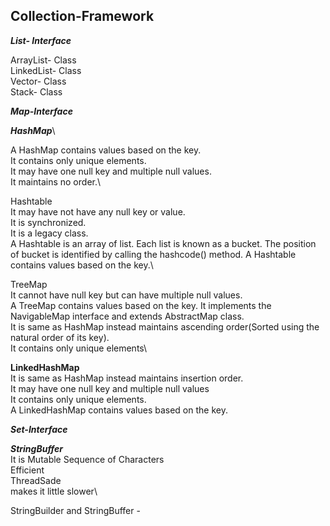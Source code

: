 ## Collection-Framework

_**List- Interface**_

ArrayList- Class\
LinkedList- Class\
Vector- Class\
Stack- Class

**_Map-Interface_**

**_HashMap_**\

A HashMap contains values based on the key.\
It contains only unique elements.\
It may have one null key and multiple null values.\
It maintains no order.\


Hashtable\
It may have not have any null key or value.\
It is synchronized.\
It is a legacy class.\
A Hashtable is an array of list. Each list is known as a bucket. The position of bucket is identified by calling the hashcode() method. A Hashtable contains values based on the key.\

TreeMap\
It cannot have null key but can have multiple null values.\
A TreeMap contains values based on the key. It implements the NavigableMap interface and extends AbstractMap class.\
It is same as HashMap instead maintains ascending order(Sorted using the natural order of its key).\
It contains only unique elements\

**LinkedHashMap**\
It is same as HashMap instead maintains insertion order.\
It may have one null key and multiple null values\
It contains only unique elements.\
A LinkedHashMap contains values based on the key.

_**Set-Interface**_


_**StringBuffer**_\
It is Mutable Sequence of Characters\
Efficient\
ThreadSade\
makes it little slower\

StringBuilder and StringBuffer -









